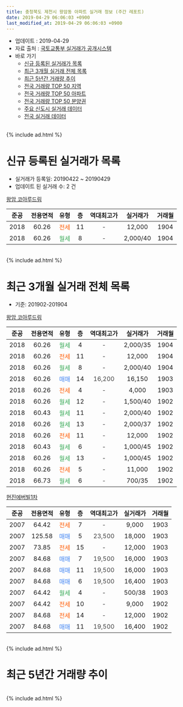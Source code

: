 ```yaml
---
title: 충청북도 제천시 왕암동 아파트 실거래 정보 (주간 레포트)
date: 2019-04-29 06:06:03 +0900
last_modified_at: 2019-04-29 06:06:03 +0900
---
```


* 업데이트 : 2019-04-29
* 자료 출처 : [국토교통부 실거래가 공개시스템](http://rt.molit.go.kr)
* 바로 가기
    * [신규 등록된 실거래가 목록](#신규-등록된-실거래가-목록)
    * [최근 3개월 실거래 전체 목록](#최근-3개월-실거래-전체-목록)
    * [최근 5년간 거래량 추이](#최근-5년간-거래량-추이)
    * [전국 거래량 TOP 50 지역](https://inasie.github.io/apt-trade-info/최근-3개월-전국에서-가장-거래가-많이-발생한-지역)
    * [전국 거래량 TOP 50 아파트](https://inasie.github.io/apt-trade-info/최근-3개월-전국에서-가장-거래가-많이-발생한-아파트)
    * [전국 거래량 TOP 50 분양권](https://inasie.github.io/apt-trade-info/최근-3개월-전국에서-가장-거래가-많이-발생한-분양권)
    * [주요 신도시 실거래 데이터](https://inasie.github.io/apt-trade-info/주요-신도시)
    * [전국 실거래 데이터](https://inasie.github.io/apt-trade-info/전국)
<br>
{% include ad.html %}
<br>

# 신규 등록된 실거래가 목록
* 실거래가 등록일: 20190422 ~ 20190429
* 업데이트 된 실거래 수: 2 건


[왕암 코아루드림](https://search.naver.com/search.naver?query=%EC%B6%A9%EC%B2%AD%EB%B6%81%EB%8F%84+%EC%A0%9C%EC%B2%9C%EC%8B%9C+%EC%99%95%EC%95%94%EB%8F%99+%EC%99%95%EC%95%94+%EC%BD%94%EC%95%84%EB%A3%A8%EB%93%9C%EB%A6%BC)

|준공|전용면적|유형|층|역대최고가|실거래가|거래월|
|:---:|:---:|:---:|:---:|:---:|:---:|:---:|
|2018|60.26|<span style="color:#ff5a00">전세</span>|11|<span style="color:#444444">-</span>|12,000|1904|
|2018|60.26|<span style="color:#34a853">월세</span>|8|<span style="color:#444444">-</span>|2,000/40|1904|


<br>
{% include ad.html %}
<br>

# 최근 3개월 실거래 전체 목록
* 기준: 201902-201904


[왕암 코아루드림](https://search.naver.com/search.naver?query=%EC%B6%A9%EC%B2%AD%EB%B6%81%EB%8F%84+%EC%A0%9C%EC%B2%9C%EC%8B%9C+%EC%99%95%EC%95%94%EB%8F%99+%EC%99%95%EC%95%94+%EC%BD%94%EC%95%84%EB%A3%A8%EB%93%9C%EB%A6%BC)

|준공|전용면적|유형|층|역대최고가|실거래가|거래월|
|:---:|:---:|:---:|:---:|:---:|:---:|:---:|
|2018|60.26|<span style="color:#34a853">월세</span>|4|<span style="color:#444444">-</span>|2,000/35|1904|
|2018|60.26|<span style="color:#ff5a00">전세</span>|11|<span style="color:#444444">-</span>|12,000|1904|
|2018|60.26|<span style="color:#34a853">월세</span>|8|<span style="color:#444444">-</span>|2,000/40|1904|
|2018|60.26|<span style="color:#4285f3">매매</span>|14|<span style="color:#444444">16,200</span>|16,150|1903|
|2018|60.26|<span style="color:#ff5a00">전세</span>|4|<span style="color:#444444">-</span>|4,000|1903|
|2018|60.26|<span style="color:#34a853">월세</span>|12|<span style="color:#444444">-</span>|1,500/40|1902|
|2018|60.43|<span style="color:#34a853">월세</span>|11|<span style="color:#444444">-</span>|2,000/40|1902|
|2018|60.26|<span style="color:#34a853">월세</span>|13|<span style="color:#444444">-</span>|2,000/37|1902|
|2018|60.26|<span style="color:#ff5a00">전세</span>|11|<span style="color:#444444">-</span>|12,000|1902|
|2018|60.43|<span style="color:#34a853">월세</span>|6|<span style="color:#444444">-</span>|1,000/45|1902|
|2018|60.26|<span style="color:#34a853">월세</span>|13|<span style="color:#444444">-</span>|1,000/45|1902|
|2018|60.26|<span style="color:#ff5a00">전세</span>|5|<span style="color:#444444">-</span>|11,000|1902|
|2018|66.73|<span style="color:#34a853">월세</span>|6|<span style="color:#444444">-</span>|700/35|1902|

[현진에버빌1차](https://search.naver.com/search.naver?query=%EC%B6%A9%EC%B2%AD%EB%B6%81%EB%8F%84+%EC%A0%9C%EC%B2%9C%EC%8B%9C+%EC%99%95%EC%95%94%EB%8F%99+%ED%98%84%EC%A7%84%EC%97%90%EB%B2%84%EB%B9%8C1%EC%B0%A8)

|준공|전용면적|유형|층|역대최고가|실거래가|거래월|
|:---:|:---:|:---:|:---:|:---:|:---:|:---:|
|2007|64.42|<span style="color:#ff5a00">전세</span>|7|<span style="color:#444444">-</span>|9,000|1903|
|2007|125.58|<span style="color:#4285f3">매매</span>|5|<span style="color:#444444">23,500</span>|18,000|1903|
|2007|73.85|<span style="color:#ff5a00">전세</span>|15|<span style="color:#444444">-</span>|12,000|1903|
|2007|84.68|<span style="color:#4285f3">매매</span>|7|<span style="color:#444444">19,500</span>|16,000|1903|
|2007|84.68|<span style="color:#4285f3">매매</span>|11|<span style="color:#444444">19,500</span>|16,000|1903|
|2007|84.68|<span style="color:#4285f3">매매</span>|6|<span style="color:#444444">19,500</span>|16,400|1903|
|2007|64.42|<span style="color:#34a853">월세</span>|4|<span style="color:#444444">-</span>|500/38|1903|
|2007|64.42|<span style="color:#ff5a00">전세</span>|10|<span style="color:#444444">-</span>|9,000|1902|
|2007|84.68|<span style="color:#ff5a00">전세</span>|14|<span style="color:#444444">-</span>|12,000|1902|
|2007|84.68|<span style="color:#4285f3">매매</span>|11|<span style="color:#444444">19,500</span>|16,400|1902|


<br>
{% include ad.html %}
<br>

# 최근 5년간 거래량 추이


<div style="width:100%;">
    <canvas id="deal_progress" height="200"></canvas>
</div>

<script>
new Chart(document.getElementById("deal_progress"), {
    type: 'line',
    data: {
        labels: ['201404','201405','201406','201407','201408','201409','201410','201411','201412','201501','201502','201503','201504','201505','201506','201507','201508','201509','201510','201511','201512','201601','201602','201603','201604','201605','201606','201607','201608','201609','201610','201611','201612','201701','201702','201703','201704','201705','201706','201707','201708','201709','201710','201711','201712','201801','201802','201803','201804','201805','201806','201807','201808','201809','201810','201811','201812','201901','201902','201903','201904'],
        datasets: [{
            label: '매매',
            pointRadius: 1,
            data: [2, 4, 2, 3, 4, 2, 2, 5, 4, 2, 1, 4, 6, 1, 4, 2, 1, 7, 4, 5, 3, 2, 1, 8, 6, 3, 6, 0, 2, 2, 3, 0, 0, 4, 1, 1, 1, 2, 3, 2, 0, 1, 0, 1, 2, 3, 3, 7, 24, 9, 14, 8, 7, 4, 4, 0, 3, 1, 1, 5, 0],
            borderColor: "rgba(255, 201, 14, 1)",
            backgroundColor: "rgba(255, 201, 14, 0.5)",
            fill: false,
            lineTension: 0
        },{
            label: '전월세',
            pointRadius: 1,
            data: [3, 2, 2, 3, 1, 1, 1, 0, 0, 1, 1, 1, 0, 1, 0, 0, 1, 1, 3, 2, 0, 1, 0, 1, 3, 1, 0, 2, 0, 0, 1, 0, 1, 2, 4, 0, 0, 0, 1, 2, 0, 0, 0, 0, 0, 0, 0, 1, 17, 11, 14, 14, 20, 13, 12, 8, 5, 6, 10, 4, 3],
            borderColor: "rgba(0, 141, 185, 1)",
            backgroundColor: "rgba(0, 141, 185, 0.5)",
            fill: false,
            lineTension: 0
        }
        ]
    },
    options: {
        responsive: true,
        title: {
            display: false
        },
        tooltips: {
            mode: 'index',
            intersect: false
        },
        hover: {
            mode: 'nearest',
            intersect: true
        },
        scales: {
            xAxes: [{
                display: true,
                scaleLabel: {
                    display: true,
                    labelString: '년/월'
                }
            }],
            yAxes: [{
                display: true,
                ticks: {
                    suggestedMin: 0,
                },
                scaleLabel: {
                    display: true,
                    labelString: '실거래 수'
                }
            }]
        }
    }
});

</script>


<br>
{% include ad.html %}
<br>


